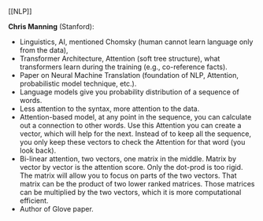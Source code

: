 [[NLP]]

**Chris Manning** (Stanford):  
- Linguistics, AI, mentioned Chomsky (human cannot learn language only from the data), 
- Transformer Architecture, Attention (soft tree structure), what transformers learn during the training (e.g., co-reference facts). 
- Paper on Neural Machine Translation (foundation of NLP, Attention, probabilistic model technique, etc.).
- Language models give you probability distribution of a sequence of words.
- Less attention to the syntax, more attention to the data. 
- Attention-based model, at any point in the sequence, you can calculate out a connection to other words. Use this Attention you can create a vector, which will help for the next. Instead of to keep all the sequence, you only keep these vectors to check the Attention for that word (you look back).
- Bi-linear attention, two vectors, one matrix in the middle. Matrix by vector by vector is the attention score. Only the dot-prod is too rigid. The matrix will allow you to focus on parts of the two vectors. That matrix can be the product of two lower ranked matrices. Those matrices can be multiplied by the two vectors, which it is more computational efficient.  
- Author of Glove paper. 

